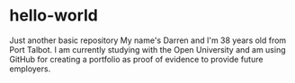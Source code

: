 # hello-world
Just another basic repository
My name's Darren and I'm 38 years old from Port Talbot. I am currently studying with the Open University and am using GitHub for creating a portfolio as proof of evidence to provide future employers.
